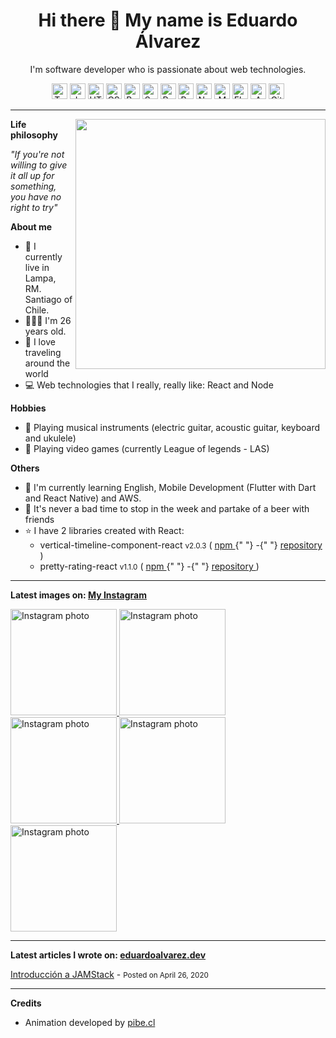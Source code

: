 <h1 align="center">Hi there 👋 My name is Eduardo Álvarez</h1>
<p align="center">
  I'm software developer who is passionate about web technologies.
</p>

<p align="center">
  <img
    src="https://github.com/Proskynete/Proskynete/blob/master/images/icons/ts.png?raw=true"
    width="25"
    height="25"
    title="Typescript"
  />
  <img
    src="https://github.com/Proskynete/Proskynete/blob/master/images/icons/js.png?raw=true"
    width="25"
    height="25"
    title="Javascript"
  />
  <img
    src="https://github.com/Proskynete/Proskynete/blob/master/images/icons/html5.png?raw=true"
    width="25"
    height="25"
    title="HTML5"
  />
  <img
    src="https://github.com/Proskynete/Proskynete/blob/master/images/icons/css3.png?raw=true"
    width="25"
    height="25"
    title="CSS3"
  />
  <img
    src="https://github.com/Proskynete/Proskynete/blob/master/images/icons/bootstrap.png?raw=true"
    width="25"
    height="25"
    title="Bootstrap"
  />
  <img
    src="https://github.com/Proskynete/Proskynete/blob/master/images/icons/sass.png?raw=true"
    width="25"
    height="25"
    title="Sass"
  />
  <img
    src="https://github.com/Proskynete/Proskynete/blob/master/images/icons/react.png?raw=true"
    width="25"
    height="25"
    title="React"
  />
  <img
    src="https://github.com/Proskynete/Proskynete/blob/master/images/icons/redux.png?raw=true"
    width="25"
    height="25"
    title="Redux"
  />
  <img
    src="https://github.com/Proskynete/Proskynete/blob/master/images/icons/node.png?raw=true"
    width="25"
    height="25"
    title="Nodejs"
  />
  <img
    src="https://github.com/Proskynete/Proskynete/blob/master/images/icons/mongodb.png?raw=true"
    width="25"
    height="25"
    title="MongoDB"
  />
  <img
    src="https://github.com/Proskynete/Proskynete/blob/master/images/icons/flutter.png?raw=true"
    width="25"
    height="25"
    title="Flutter"
  />
  <img
    src="https://github.com/Proskynete/Proskynete/blob/master/images/icons/aws.png?raw=true"
    width="25"
    height="25"
    title="Amazon Web Services"
  />
  <img
    src="https://github.com/Proskynete/Proskynete/blob/master/images/icons/git.png?raw=true"
    width="25"
    height="25"
    title="Git"
  />
</p>

---

<img
  width="400"
  align="right"
  src="https://github.com/Proskynete/Proskynete/blob/master/images/proskynete.gif?raw=true"
/>

<p align="left">
  <strong>Life philosophy</strong>
</p>
<p>
  <i>
    "If you're not willing to give it all up for something, you have no right to
    try"
  </i>
</p>

<p align="left">
  <strong>About me</strong>
</p>
<ul>
  <li>📍 I currently live in Lampa, RM. Santiago of Chile.</li>
  <li>👨🏼‍💻 I'm 26 years old.</li>
  <li>🛫 I love traveling around the world</li>
  <li>💻 Web technologies that I really, really like: React and Node </li>
</ul>

<p align="left">
  <strong>Hobbies</strong>
</p>
<ul>
  <li>
    🎼 Playing musical instruments (electric guitar, acoustic guitar, keyboard
    and ukulele)
  </li>
  <li>👾 Playing video games (currently League of legends - LAS)</li>
</ul>

<p align="left">
  <strong>Others</strong>
</p>
<ul>
  <li>
    📖 I'm currently learning English, Mobile Development (Flutter with Dart and
    React Native) and AWS.
  </li>
  <li>
    🍺 It's never a bad time to stop in the week and partake of a beer with
    friends
  </li>
  <li>
    ⭐ I have 2 libraries created with React:
    <ul>
      <li>
        vertical-timeline-component-react <small>v2.0.3</small> (
        <a
          href="https://www.npmjs.com/package/vertical-timeline-component-react"
          target="_blank"
        >
          npm
        </a>{" "}
        -{" "}
        <a
          href="https://github.com/Proskynete/vertical-timeline-component-react"
          target="_blank"
        >
          repository
        </a>
        )
      </li>
      <li>
        pretty-rating-react <small>v1.1.0</small> (
        <a
          href="https://www.npmjs.com/package/pretty-rating-react"
          target="_blank"
        >
          npm
        </a>{" "}
        -{" "}
        <a
          href="https://github.com/Proskynete/pretty-rating-react"
          target="_blank"
        >
          repository
        </a>
        )
      </li>
    </ul>
  </li>
</ul>

---

<p align="left">
  <strong>
    Latest images on:
    <a href="https://instagram.com/proskynete"> My Instagram</a>
  </strong>
</p>

<a href="https://www.instagram.com/p/CH08EtHAmUO/" target="_blank">
  <img
    width="170px"
    height="170px"
    src="https://instagram.fscl8-1.fna.fbcdn.net/v/t51.2885-15/sh0.08/e35/c0.0.1439.1439a/s640x640/126147403_284595642979933_6622037358813752729_n.jpg?_nc_ht=instagram.fscl8-1.fna.fbcdn.net&_nc_cat=101&_nc_ohc=Ogs2hD6sG28AX8Plb5Y&tp=1&oh=38b236f0aaf31254d255f89d1ef06754&oe=6003209E"
    alt="Instagram photo"
  />
</a>
<a href="https://www.instagram.com/p/CHtuu6HgQzu/" target="_blank">
  <img
    width="170px"
    height="170px"
    src="https://instagram.fscl8-1.fna.fbcdn.net/v/t51.2885-15/sh0.08/e35/c127.0.770.770a/s640x640/125768598_369307330825693_2973253652096890101_n.jpg?_nc_ht=instagram.fscl8-1.fna.fbcdn.net&_nc_cat=101&_nc_ohc=rORUFWx76icAX9FMW4J&tp=1&oh=b0ef7210e67111d5888c69cfd0021273&oe=60028CF8"
    alt="Instagram photo"
  />
</a>
<a href="https://www.instagram.com/p/CDXNQv3FUce/" target="_blank">
  <img
    width="170px"
    height="170px"
    src="https://instagram.fscl8-1.fna.fbcdn.net/v/t51.2885-15/sh0.08/e35/s640x640/116427085_133051865130809_3417738198082545657_n.jpg?_nc_ht=instagram.fscl8-1.fna.fbcdn.net&_nc_cat=105&_nc_ohc=mCByVW3BKHEAX-Rnenr&tp=1&oh=811040aeeaa13b31ddc9876fb322198b&oe=60031042"
    alt="Instagram photo"
  />
</a>
<a href="https://www.instagram.com/p/CB7Fp2eF5T1/" target="_blank">
  <img
    width="170px"
    height="170px"
    src="https://instagram.fscl8-1.fna.fbcdn.net/v/t51.2885-15/sh0.08/e35/c0.180.1440.1440a/s640x640/105956568_268033227593112_6817218917043678426_n.jpg?_nc_ht=instagram.fscl8-1.fna.fbcdn.net&_nc_cat=100&_nc_ohc=q2pNUAyvgUEAX9nauCD&tp=1&oh=ef10526bc2af0b7c6bd4937f1b7e82b3&oe=60042EE9"
    alt="Instagram photo"
  />
</a>
<a href="https://www.instagram.com/p/CBONNWblRaf/" target="_blank">
  <img
    width="170px"
    height="170px"
    src="https://instagram.fscl8-1.fna.fbcdn.net/v/t51.2885-15/sh0.08/e35/c180.0.1080.1080a/s640x640/103328429_697773797433182_217662242746128254_n.jpg?_nc_ht=instagram.fscl8-1.fna.fbcdn.net&_nc_cat=102&_nc_ohc=37l-92obPKAAX9lm_hI&tp=1&oh=ae01fd6d5476bff3f00d7bd9b96e0a35&oe=60025FE5"
    alt="Instagram photo"
  />
</a>

---

<p align="left">
  <strong>
    Latest articles I wrote on:
    <a href="https://eduardoalvarez.dev"> eduardoalvarez.dev</a>
  </strong>
</p>

[Introducción a JAMStack](https://eduardoalvarez.dev/articulos/introduccion-a-jamstack) - <small>Posted on April 26, 2020</small>

---

<p align="left">
  <strong>Credits</strong>
</p>
<ul>
  <li>
    Animation developed by <a href="https://pibe.cl/">pibe.cl</a>
  </li>
</ul>
